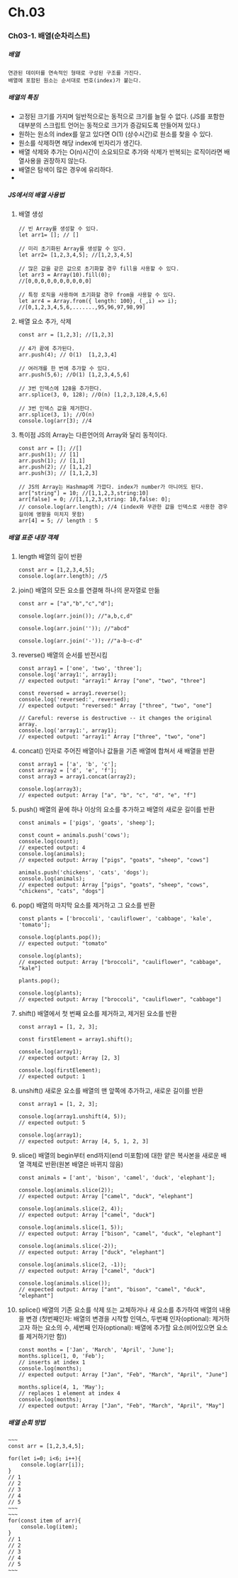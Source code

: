# Ch.03
### Ch03-1. 배열(순차리스트)
##### 배열
    연관된 데이터를 연속적인 형태로 구성된 구조를 가진다.
    배열에 포함된 원소는 순서대로 번호(index)가 붙는다.
##### 배열의 특징
-   고정된 크기를 가지며 일반적으로는 동적으로 크기를 늘릴 수 없다. (JS를 포함한 대부분의 스크립트 언어는 동적으로 크기가 증감되도록 만들어져 있다.)
-   원하는 원소의 index를 알고 있다면 O(1) (상수시간)로 원소를 찾을 수 있다.
-   원소를 삭제하면 해당 index에 빈자리가 생긴다.
-   배열 삭제와 추가는 O(n)시간이 소요되므로 추가와 삭제가 반복되는 로직이라면 배열사용을 권장하지 않는다.
-   배열은 탐색이 많은 경우에 유리하다.
-   
##### JS에서의 배열 사용법
1. 배열 생성
    ~~~
    // 빈 Array를 생성할 수 있다.
    let arr1= []; // []

    // 미리 초기화된 Array를 생성할 수 있다.
    let arr2= [1,2,3,4,5]; //[1,2,3,4,5]
    
    // 많은 값을 같은 값으로 초기화할 경우 fill을 사용할 수 있다.
    let arr3 = Array(10).fill(0);
    //[0,0,0,0,0,0,0,0,0,0]
    
    // 특정 로직을 사용하여 초기화할 경우 from을 사용할 수 있다.
    let arr4 = Array.from({ length: 100}, (_,i) => i);
    //[0,1,2,3,4,5,6,.......,95,96,97,98,99]
    ~~~
2. 배열 요소 추가, 삭제
    ~~~
    const arr = [1,2,3]; //[1,2,3]
    
    // 4가 끝에 추가된다.
    arr.push(4); // O(1)  [1,2,3,4]
    
    // 여러개를 한 번에 추가할 수 있다.
    arr.push(5,6); //O(1) [1,2,3,4,5,6]

    // 3번 인덱스에 128을 추가한다.
    arr.splice(3, 0, 128); //O(n) [1,2,3,128,4,5,6]
    
    // 3번 인덱스 값을 제거한다.
    arr.splice(3, 1); //O(n)
    console.log(arr[3); //4
    ~~~
3. 특이점
    JS의 Array는 다른언어의 Array와 달리 동적이다.
    ~~~
    const arr = []; //[]
    arr.push(1); // [1]
    arr.push(1); // [1,1]
    arr.push(2); // [1,1,2]
    arr.push(3); // [1,1,2,3]
    
    // JS의 Array는 Hashmap에 가깝다. index가 number가 아니어도 된다.
    arr["string"] = 10; //[1,1,2,3,string:10]
    arr[false] = 0; //[1,1,2,3,string: 10,false: 0];
    // console.log(arr.length); //4 (index와 무관한 값을 인덱스로 사용한 경우 길이에 영향을 미치지 못함)
    arr[4] = 5; // length : 5
##### 배열 표준 내장 객체
1. length
    배열의 길이 반환
    ~~~
    const arr = [1,2,3,4,5];
    console.log(arr.length); //5
    ~~~
2. join()
    배열의 모든 요소를 연결해 하나의 문자열로 만듦
    ~~~
    const arr = ["a","b","c","d"];

    console.log(arr.join()); //"a,b,c,d"

    console.log(arr.join('')); //"abcd"

    console.log(arr.join('-')); //"a-b-c-d"
3. reverse()
    배열의 순서를 반전시킴
    ~~~
    const array1 = ['one', 'two', 'three'];
    console.log('array1:', array1);
    // expected output: "array1:" Array ["one", "two", "three"]

    const reversed = array1.reverse();
    console.log('reversed:', reversed);
    // expected output: "reversed:" Array ["three", "two", "one"]

    // Careful: reverse is destructive -- it changes the original array.
    console.log('array1:', array1);
    // expected output: "array1:" Array ["three", "two", "one"]
4.  concat()
    인자로 주어진 배열이나 값들을 기존 배열에 합쳐서 새 배열을 반환
    ~~~
    const array1 = ['a', 'b', 'c'];
    const array2 = ['d', 'e', 'f'];
    const array3 = array1.concat(array2);

    console.log(array3);
    // expected output: Array ["a", "b", "c", "d", "e", "f"]
    ~~~
5. push()
    배열의 끝에 하나 이상의 요소를 추가하고 배열의 새로운 길이를 반환
    ~~~
    const animals = ['pigs', 'goats', 'sheep'];

    const count = animals.push('cows');
    console.log(count);
    // expected output: 4
    console.log(animals);
    // expected output: Array ["pigs", "goats", "sheep", "cows"]

    animals.push('chickens', 'cats', 'dogs');
    console.log(animals);
    // expected output: Array ["pigs", "goats", "sheep", "cows", "chickens", "cats", "dogs"]
    ~~~
6. pop()
    배열의 마지막 요소를 제거하고 그 요소를 반환
    ~~~
    const plants = ['broccoli', 'cauliflower', 'cabbage', 'kale', 'tomato'];

    console.log(plants.pop());
    // expected output: "tomato"

    console.log(plants);
    // expected output: Array ["broccoli", "cauliflower", "cabbage", "kale"]

    plants.pop();

    console.log(plants);
    // expected output: Array ["broccoli", "cauliflower", "cabbage"]
    ~~~
7. shift()
    배열에서 첫 번째 요소를 제거하고, 제거된 요소를 반환
    ~~~
    const array1 = [1, 2, 3];

    const firstElement = array1.shift();

    console.log(array1);
    // expected output: Array [2, 3]

    console.log(firstElement);
    // expected output: 1
    ~~~
8. unshift()
    새로운 요소를 배열의 맨 앞쪽에 추가하고, 새로운 길이를 반환
    ~~~
    const array1 = [1, 2, 3];

    console.log(array1.unshift(4, 5));
    // expected output: 5

    console.log(array1);
    // expected output: Array [4, 5, 1, 2, 3]
    ~~~
9. slice()
    배열의 begin부터 end까지(end 미포함)에 대한 얕은 복사본을 새로운 배열 객체로 반환(원본 배열은 바뀌지 않음)
    ~~~
    const animals = ['ant', 'bison', 'camel', 'duck', 'elephant'];

    console.log(animals.slice(2));
    // expected output: Array ["camel", "duck", "elephant"]

    console.log(animals.slice(2, 4));
    // expected output: Array ["camel", "duck"]

    console.log(animals.slice(1, 5));
    // expected output: Array ["bison", "camel", "duck", "elephant"]

    console.log(animals.slice(-2));
    // expected output: Array ["duck", "elephant"]

    console.log(animals.slice(2, -1));
    // expected output: Array ["camel", "duck"]

    console.log(animals.slice());
    // expected output: Array ["ant", "bison", "camel", "duck", "elephant"]
    ~~~
10. splice()
    배열의 기존 요소를 삭제 또는 교체하거나 새 요소를 추가하여 배열의 내용을 변경
    (첫번째인자: 배열의 변경을 시작할 인덱스, 두번째 인자(optional): 제거하고자 하는 요소의 수, 세번째 인자(optional): 배열에 추가할 요소(비어있으면 요소를 제거하기만 함))
    ~~~
    const months = ['Jan', 'March', 'April', 'June'];
    months.splice(1, 0, 'Feb');
    // inserts at index 1
    console.log(months);
    // expected output: Array ["Jan", "Feb", "March", "April", "June"]

    months.splice(4, 1, 'May');
    // replaces 1 element at index 4
    console.log(months);
    // expected output: Array ["Jan", "Feb", "March", "April", "May"]
    ~~~
##### 배열 순회 방법
    ~~~
    const arr = [1,2,3,4,5];

    for(let i=0; i<6; i++){
        console.log(arr[i]);
    }
    // 1
    // 2
    // 3
    // 4
    // 5
    ~~~
    ~~~
    for(const item of arr){
        console.log(item);
    }
    // 1
    // 2
    // 3
    // 4
    // 5
    ~~~